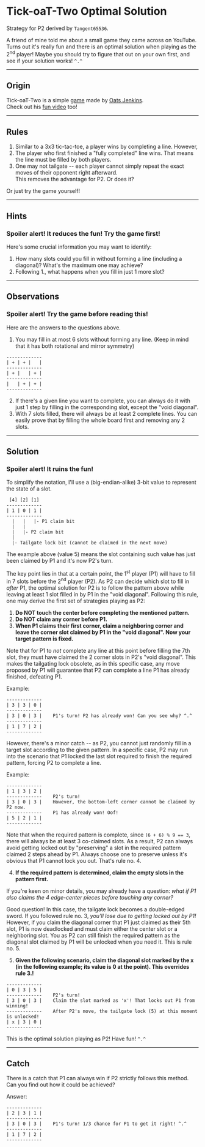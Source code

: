# Tick-oaT-Two Optimal Solution

Strategy for P2 derived by `Tangent65536`.

A friend of mine told me about a small game they came across on YouTube. Turns out it's really fun and there is an optimal solution when playing as the 2<sup>nd</sup> player! Maybe you should try to figure that out on your own first, and see if your solution works! `^.^`  

---

## Origin
Tick-oaT-Two is a simple [game](https://www.tickoattwo.com/) made by [Oats Jenkins](https://www.youtube.com/@OatsJenkins).  
Check out his [fun video](https://www.youtube.com/watch?v=ePxrVU4M9uA) too!

---

## Rules
1. Similar to a 3x3 tic-tac-toe, a player wins by completing a line. However,  
2. The player who first finished a "fully completed" line wins. That means the line must be filled by both players.  
3. One may not tailgate -- each player cannot simply repeat the exact moves of their opponent right afterward.  
   This removes the advantage for P2. Or does it?

Or just try the game yourself!

---

## Hints
### Spoiler alert! It reduces the fun! Try the game first!
Here's some crucial information you may want to identify:
1. How many slots could you fill in without forming a line (including a diagonal)? What's the maximum one may achieve?
2. Following 1., what happens when you fill in just 1 more slot?

---

## Observations
### Spoiler alert! Try the game before reading this!
Here are the answers to the questions above.  
1. You may fill in at most 6 slots without forming any line. (Keep in mind that it has both rotational and mirror symmetry)
```
-------------
| + | + |   |
-------------
| + |   | + |
-------------
|   | + | + |
-------------
```
2. If there's a given line you want to complete, you can always do it with just 1 step by filling in the corresponding slot, except the "void diagonal".
3. With 7 slots filled, there will always be at least 2 complete lines. You can easily prove that by filling the whole board first and removing any 2 slots.

---

## Solution
### Spoiler alert! It ruins the fun!

To simplify the notation, I'll use a (big-endian-alike) 3-bit value to represent the state of a slot.
```
 [4] [2] [1]
-------------
| 1 | 0 | 1 |
-------------
  |   |   |- P1 claim bit
  |   |
  |   |- P2 claim bit
  |
  |- Tailgate lock bit (cannot be claimed in the next move)
```
The example above (value 5) means the slot containing such value has just been claimed by P1 and it's now P2's turn.  

The key point lies in that at a certain point, the 1<sup>st</sup> player (P1) will have to fill in 7 slots before the 2<sup>nd</sup> player (P2). As P2 can decide which slot to fill in _after_ P1, the optimal solution for P2 is to follow the pattern above while leaving at least 1 slot filled in by P1 in the "void diagonal". Following this rule, one may derive the first set of strategies playing as P2:

1. **Do NOT touch the center before completing the mentioned pattern.**
2. **Do NOT claim any corner before P1.**
3. **When P1 claims their first corner, claim a neighboring corner and leave the corner slot claimed by P1 in the "void diagonal". Now your target pattern is fixed.**

Note that for P1 to _not_ complete any line at this point before filling the 7th slot, they must have claimed the 2 corner slots in P2's "void diagonal". This makes the tailgating lock obsolete, as in this specific case, any move proposed by P1 will guarantee that P2 can complete a line P1 has already finished, defeating P1.  

Example:
```
-------------
| 3 | 3 | 0 |
-------------
| 3 | 0 | 3 |    P1's turn! P2 has already won! Can you see why? ^.^
-------------
| 1 | 7 | 2 |
-------------
```

However, there's a minor catch -- as P2, you cannot just randomly fill in a target slot according to the given pattern. In a specific case, P2 may run into the scenario that P1 locked the last slot required to finish the required pattern, forcing P2 to complete a line.

Example:
```
-------------
| 1 | 3 | 2 |
-------------    P2's turn!
| 3 | 0 | 3 |    However, the bottom-left corner cannot be claimed by P2 now.
-------------    P1 has already won! Oof!
| 5 | 2 | 1 |
-------------
```

Note that when the required pattern is complete, since `(6 + 6) % 9 == 3`, there will always be at least 3 co-claimed slots. As a result, P2 can always avoid getting locked out by "preserving" a slot in the required pattern claimed 2 steps ahead by P1. Always choose one to preserve unless it's obvious that P1 cannot lock you out. That's rule no. 4.  

4. **If the required pattern is determined, claim the empty slots in the pattern first.**

If you're keen on minor details, you may already have a question: _what if P1 also claims the 4 edge-center pieces before touching any corner?_  

Good question! In this case, the tailgate lock becomes a double-edged sword. If you followed rule no. 3, _you'll lose due to getting locked out by P1!_ However, if you claim the diagonal corner that P1 just claimed as their 5th slot, P1 is now deadlocked and must claim either the center slot or a neighboring slot. You as P2 can still finish the required pattern as the diagonal slot claimed by P1 will be unlocked when you need it. This is rule no. 5.  

5. **Given the following scenario, claim the diagonal slot marked by the x (in the following example; its value is 0 at the point). This overrides rule 3.!**
```
-------------
| 0 | 3 | 5 |
-------------    P2's turn!
| 3 | 0 | 3 |    Claim the slot marked as 'x'! That locks out P1 from winning!
-------------    After P2's move, the tailgate lock (5) at this moment is unlocked!
| x | 3 | 0 |
-------------
```

This is the optimal solution playing as P2! Have fun! `^.^`

---

## Catch
There is a catch that P1 can always win if P2 strictly follows this method. Can you find out how it could be achieved?

Answer:
```
-------------
| 2 | 3 | 1 |
-------------
| 3 | 0 | 3 |    P1's turn! 1/3 chance for P1 to get it right! ^.^
-------------
| 1 | 7 | 2 |
-------------
```
